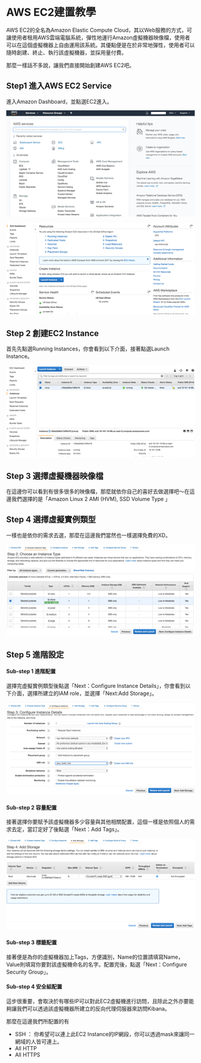 # AWS EC2建置教學

AWS EC2的全名為Amazon Elastic Compute Cloud，其以Web服務的方式，可讓使用者租用AWS雲端電腦系統，彈性地運行Amazon虛擬機器映像檔，使用者可以在這個虛擬機器上自由運用該系統。其優點便是在於非常地彈性，使用者可以隨時創建、終止、執行該虛擬機器，並採用量付費。

那麼一樣話不多說，讓我們直接開始創建AWS EC2吧。

## Step1 進入AWS EC2 Service

進入Amazon Dashboard，並點選EC2進入。

![](.gitbook/assets/dashboard.png)

![](.gitbook/assets/aws-ec2.png)

## Step 2 創建EC2 Instance

首先先點選Running Instances，你會看到以下介面，接著點選Launch Instance。

![](.gitbook/assets/aws-ec2-launch-instance.png)

## Step 3 選擇虛擬機器映像檔

在這邊你可以看到有很多很多的映像檔，那麼就依你自己的喜好去做選擇吧～在這邊我們選擇的是「Amazon Linux 2 AMI \(HVM\), SSD Volume Type 」

## Step 4 選擇虛擬實例類型

一樣也是依你的需求去選，那麼在這邊我們當然也一樣選擇免費的XD。

![](.gitbook/assets/aws-ec2-instance-type.png)

## Step 5 進階設定

#### Sub-step 1 進階配置

選擇完虛擬實例類型後點選「Next：Configure Instance Details」，你會看到以下介面，選擇所建立的IAM role，並選擇「Next:Add Storage」。

![](.gitbook/assets/aws-ec2-instance-detail.png)

#### Sub-step 2 容量配置

接著選擇你要賦予該虛擬機器多少容量與其他相關配置，這個一樣是依照個人的需求去定，當訂定好了後點選「Next：Add Tags」。

![](.gitbook/assets/aws-ec2-add-storage.png)

#### Sub-step 3 標籤配置

接著便是為你的虛擬機器加上Tags，方便識別，Name的位置請填寫Name，Value則填寫你要對該虛擬機命名的名字。配置完後，點選「Next：Configure Security Group」。

#### Sub-step 4 安全組配置

這步很重要，會取決於有哪些IP可以對此EC2虛擬機進行訪問，且除此之外亦要能夠讓我們可以透過該虛擬機器所建立的反向代理伺服器來訪問Kibana。

那麼在這邊我們所配置的有

* SSH ： 你希望可以連上此EC2 Instance的IP網段，你可以透過mask來讓同一網域的人皆可連上。
* All HTTP
* All HTTPS



